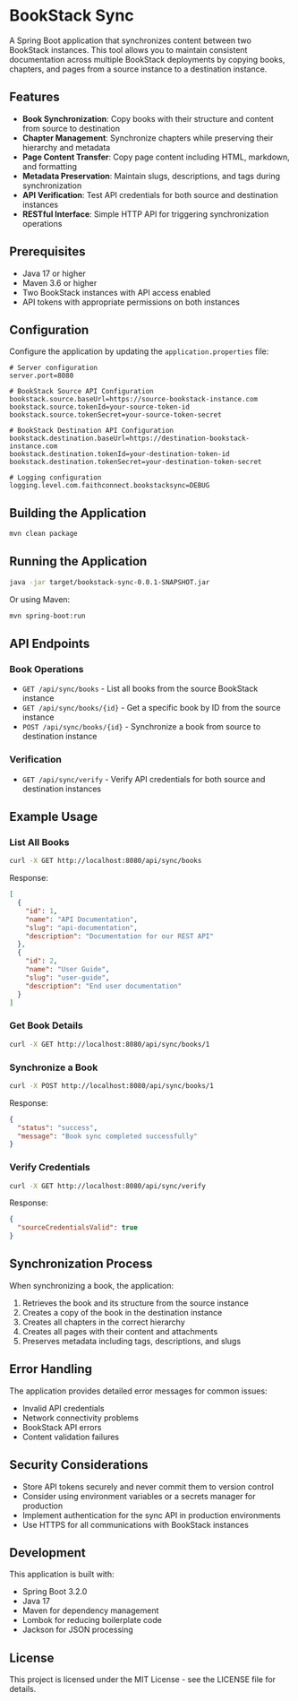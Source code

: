 # BookStack Sync

A Spring Boot application that synchronizes content between two BookStack instances. This tool allows you to maintain consistent documentation across multiple BookStack deployments by copying books, chapters, and pages from a source instance to a destination instance.

## Features

- **Book Synchronization**: Copy books with their structure and content from source to destination
- **Chapter Management**: Synchronize chapters while preserving their hierarchy and metadata
- **Page Content Transfer**: Copy page content including HTML, markdown, and formatting
- **Metadata Preservation**: Maintain slugs, descriptions, and tags during synchronization
- **API Verification**: Test API credentials for both source and destination instances
- **RESTful Interface**: Simple HTTP API for triggering synchronization operations

## Prerequisites

- Java 17 or higher
- Maven 3.6 or higher
- Two BookStack instances with API access enabled
- API tokens with appropriate permissions on both instances

## Configuration

Configure the application by updating the `application.properties` file:

```properties
# Server configuration
server.port=8080

# BookStack Source API Configuration
bookstack.source.baseUrl=https://source-bookstack-instance.com
bookstack.source.tokenId=your-source-token-id
bookstack.source.tokenSecret=your-source-token-secret

# BookStack Destination API Configuration
bookstack.destination.baseUrl=https://destination-bookstack-instance.com
bookstack.destination.tokenId=your-destination-token-id
bookstack.destination.tokenSecret=your-destination-token-secret

# Logging configuration
logging.level.com.faithconnect.bookstacksync=DEBUG
```

## Building the Application

```bash
mvn clean package
```

## Running the Application

```bash
java -jar target/bookstack-sync-0.0.1-SNAPSHOT.jar
```

Or using Maven:

```bash
mvn spring-boot:run
```

## API Endpoints

### Book Operations

- `GET /api/sync/books` - List all books from the source BookStack instance
- `GET /api/sync/books/{id}` - Get a specific book by ID from the source instance
- `POST /api/sync/books/{id}` - Synchronize a book from source to destination instance

### Verification

- `GET /api/sync/verify` - Verify API credentials for both source and destination instances

## Example Usage

### List All Books

```bash
curl -X GET http://localhost:8080/api/sync/books
```

Response:
```json
[
  {
    "id": 1,
    "name": "API Documentation",
    "slug": "api-documentation",
    "description": "Documentation for our REST API"
  },
  {
    "id": 2,
    "name": "User Guide",
    "slug": "user-guide",
    "description": "End user documentation"
  }
]
```

### Get Book Details

```bash
curl -X GET http://localhost:8080/api/sync/books/1
```

### Synchronize a Book

```bash
curl -X POST http://localhost:8080/api/sync/books/1
```

Response:
```json
{
  "status": "success",
  "message": "Book sync completed successfully"
}
```

### Verify Credentials

```bash
curl -X GET http://localhost:8080/api/sync/verify
```

Response:
```json
{
  "sourceCredentialsValid": true
}
```

## Synchronization Process

When synchronizing a book, the application:

1. Retrieves the book and its structure from the source instance
2. Creates a copy of the book in the destination instance
3. Creates all chapters in the correct hierarchy
4. Creates all pages with their content and attachments
5. Preserves metadata including tags, descriptions, and slugs

## Error Handling

The application provides detailed error messages for common issues:

- Invalid API credentials
- Network connectivity problems
- BookStack API errors
- Content validation failures

## Security Considerations

- Store API tokens securely and never commit them to version control
- Consider using environment variables or a secrets manager for production
- Implement authentication for the sync API in production environments
- Use HTTPS for all communications with BookStack instances

## Development

This application is built with:

- Spring Boot 3.2.0
- Java 17
- Maven for dependency management
- Lombok for reducing boilerplate code
- Jackson for JSON processing

## License

This project is licensed under the MIT License - see the LICENSE file for details. 